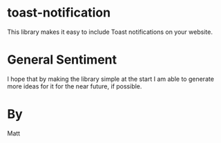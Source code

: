 # toast-notification

This library makes it easy to include Toast notifications on your website.

# General Sentiment

I hope that by making the library simple at the start I am able to generate more ideas for it for the near future, if possible.

# By

Matt
